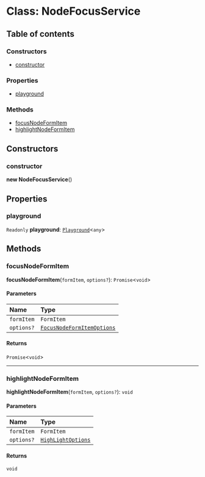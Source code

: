 # Class: NodeFocusService

## Table of contents

### Constructors

* [constructor](/auto-docs/editor/classes/NodeFocusService.md#constructor)

### Properties

* [playground](/auto-docs/editor/classes/NodeFocusService.md#playground)

### Methods

* [focusNodeFormItem](/auto-docs/editor/classes/NodeFocusService.md#focusnodeformitem)
* [highlightNodeFormItem](/auto-docs/editor/classes/NodeFocusService.md#highlightnodeformitem)

## Constructors

### constructor

**new NodeFocusService**()

## Properties

### playground

`Readonly` **playground**: [`Playground`](/auto-docs/editor/classes/Playground.md)<`any`>

## Methods

### focusNodeFormItem

**focusNodeFormItem**(`formItem`, `options?`): `Promise`<`void`>

#### Parameters

| Name | Type |
| :------ | :------ |
| `formItem` | `FormItem` |
| `options?` | [`FocusNodeFormItemOptions`](/auto-docs/editor/interfaces/FocusNodeFormItemOptions.md) |

#### Returns

`Promise`<`void`>

***

### highlightNodeFormItem

**highlightNodeFormItem**(`formItem`, `options?`): `void`

#### Parameters

| Name | Type |
| :------ | :------ |
| `formItem` | `FormItem` |
| `options?` | [`HighLightOptions`](/auto-docs/editor/interfaces/HighLightOptions.md) |

#### Returns

`void`
